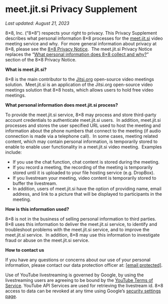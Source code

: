 meet.jit.si Privacy Supplement
==============================

_Last updated:_ _August 21, 2023_

8×8, Inc. (“8×8”) respects your right to privacy. This Privacy Supplement describes what personal information 8×8 processes for the [meet.jit.si](https://meet.jit.si/) video meeting service and why.  For more general information about privacy at 8×8, please see the [8×8 Privacy Notice](https://www.8x8.com/terms-and-conditions/privacy-policy).  The meet.jit.si Privacy Notice replaces the “[What personal information does 8×8 collect and why?](https://www.8x8.com/terms-and-conditions/privacy-policy#cinfo)” section of the 8×8 Privacy Notice.

**What is meet.jit.si?**

8×8 is the main contributor to the [Jitsi.org](https://jitsi.org/) open-source video meetings solution.  Meet.jit.si is an application of the Jitsi.org open-source video meetings solution that 8×8 hosts, which allows users to hold free video meetings.

**What personal information does meet.jit.si process?**

To provide the meet.jit.si service, 8×8 may process and store third-party account credentials to authenticate meet.jit.si users.  In addition, meet.jit.si processes and stores the user specified URL used to host the meeting and information about the phone numbers that connect to the meeting (if audio connection is made via a telephone call).  In some cases, meeting related content, which may contain personal information, is temporarily stored to enable to enable user functionality in a meet.jit.si video meeting.  Examples include:

* If you use the chat function, chat content is stored during the meeting.
* If you record a meeting, the recording of the meeting is temporarily stored until it is uploaded to your file hosting service (e.g. DropBox).
* If you livestream your meeting, video content is temporarily stored to buffer the livestream.
* In addition, users of meet.jit.si have the option of providing name, email address, and link to a picture that will be displayed to participants in the meeting.

**How is this information used?**

8×8 is not in the business of selling personal information to third parties.  8×8 uses this information to deliver the meet.jit.si service, to identify and troubleshoot problems with the meet.jit.si service, and to improve the meet.jit.si service.  In addition, 8×8 may use this information to investigate fraud or abuse on the meet.jit.si service.

**How to contact us**

If you have any questions or concerns about our use of your personal information, please contact our data protection officer at: [\[email protected\]](https://jitsi.org/cdn-cgi/l/email-protection).

Use of YouTube livestreaming is governed by Google, by using the livestreaming users are agreeing to be bound by the [YouTube Terms of Service](https://www.youtube.com/t/terms). YouTube API Services are used for retrieving the livestream id. 8×8 access to data can be revoked at any time using Google’s [security settings page](https://security.google.com/settings/security/permissions).